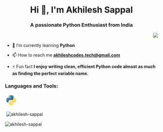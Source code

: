 <h1 align="center">Hi 👋, I'm Akhilesh Sappal</h1>
<h3 align="center">A passionate Python Enthusiast from India</h3>

<p align="right"> <img src="https://media.tenor.com/kxiro8Eecb8AAAAM/coding.gif">

- 🌱 I’m currently learning **Python**

- 📫 How to reach me **akhileshcodes.tech@gmail.com**

- ⚡ Fun fact **I enjoy writing clean, efficient Python code almost as much as finding the perfect variable name.**


<p align="left">
</p>

<h3 align="left">Languages and Tools:</h3>
<p align="left"> <a href="https://www.python.org" target="_blank" rel="noreferrer"> <img src="https://raw.githubusercontent.com/devicons/devicon/master/icons/python/python-original.svg" alt="python" width="40" height="40"/> </a> </p>

<p>&nbsp;<img align="center" src="https://github-readme-stats.vercel.app/api?username=akhilesh-sappal&show_icons=true&locale=en" alt="akhilesh-sappal" /></p>

<p><img align="center" src="https://github-readme-streak-stats.herokuapp.com/?user=akhilesh-sappal&" alt="akhilesh-sappal" /></p>
